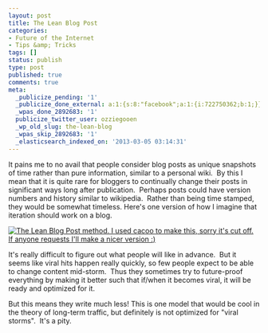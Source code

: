 ```yaml
---
layout: post
title: The Lean Blog Post
categories:
- Future of the Internet
- Tips &amp; Tricks
tags: []
status: publish
type: post
published: true
comments: true
meta:
  _publicize_pending: '1'
  _publicize_done_external: a:1:{s:8:"facebook";a:1:{i:722750362;b:1;}}
  _wpas_done_2892683: '1'
  publicize_twitter_user: ozziegooen
  _wp_old_slug: the-lean-blog
  _wpas_skip_2892683: '1'
  _elasticsearch_indexed_on: '2013-03-05 03:14:31'
---
```

It pains me to no avail that people consider blog posts as unique snapshots of time rather than pure information, similar to a personal wiki.  By this I mean that it is quite rare for bloggers to continually change their posts in significant ways long after publication.  Perhaps posts could have version numbers and history similar to wikipedia.  Rather than being time stamped, they would be somewhat timeless. Here's one version of how I imagine that iteration should work on a blog.  

[ ![The Lean Blog Post method. I used cacoo to make this, sorry it's cut off. If anyone requests I'll make a nicer version :)](http://bowlabs.files.wordpress.com/2013/03/untitled-21.png) ](http://bowlabs.files.wordpress.com/2013/03/untitled-21.png)

It's really difficult to figure out what people will like in advance.  But it seems like viral hits happen really quickly, so few people expect to be able to change content mid-storm.  Thus they sometimes try to future-proof everything by making it better such that if/when it becomes viral, it will be ready and optimized for it.  

But this means they write much less! This is one model that would be cool in the theory of long-term traffic, but definitely is not optimized for "viral storms".  It's a pity.
